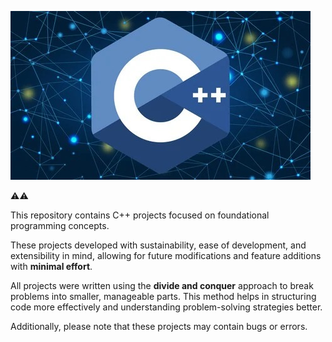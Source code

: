 



![testFoto](resim.jpg)





⚠⚠

This repository contains C++ projects focused on foundational programming concepts.

These projects developed with sustainability, ease of development, and extensibility in mind, allowing for future modifications and feature additions with **minimal effort**.

All projects were written using the **divide and conquer** approach to break problems into smaller, manageable parts. This method helps in structuring code more effectively and understanding problem-solving strategies better.

Additionally, please note that these projects may contain bugs or errors.
